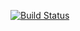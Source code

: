 [![Build Status](https://travis-ci.org/Dmitry404/homework-with-gradle.svg?branch=master)](https://travis-ci.org/Dmitry404/homework-with-gradle)
